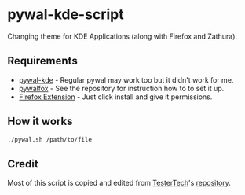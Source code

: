 # pywal-kde-script

Changing theme for KDE Applications (along with Firefox and Zathura).

## Requirements

- [pywal-kde](https://github.com/the404devs/pywal-kde) - Regular pywal may work too but it didn't work for me.
- [pywalfox](https://github.com/Frewacom/pywalfox) - See the repository for instruction how to to set it up.
- [Firefox Extension](https://addons.mozilla.org/en-US/firefox/addon/pywalfox/) - Just click install and give it permissions.

## How it works

```Bash
./pywal.sh /path/to/file
```

## Credit

Most of this script is copied and edited from [TesterTech](https://github.com/TesterTech)'s [repository](https://github.com/TesterTech/rice-i3-from-scratch-pywal/).
